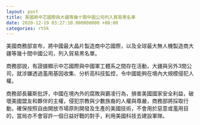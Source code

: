```yaml
---
layout: post
title: 美國將中芯國際與大疆等幾十間中國公司列入貿易黑名單
date: 2020-12-19 03:27:10.000000000 +08:00
categories: rthk
---
```


美國商務部宣布，將中國最大晶片製造商中芯國際，以及全球最大無人機製造商大疆等幾十間中國公司，列入貿易黑名單。

商務部說，有證據顯示中芯國際與中國軍工體系之間存在活動，大疆與另外3間公司，就涉嫌透過濫用基因收集、分析高科技監控，令中國能夠在境內大規模侵犯人權。

商務部長羅斯批評，中國在境內外的腐敗與霸凌行為，損害美國國家安全利益，破壞美國盟友和夥伴的主權，侵犯宗教與少數族裔的人權與尊嚴，商務部將採取行動，確保按照自由開放市場原則開發及生產的美國技術，不會用於惡意或濫用目的，當局亦不會容許一個日益好戰的對手，利用美國科技去建設軍隊。
